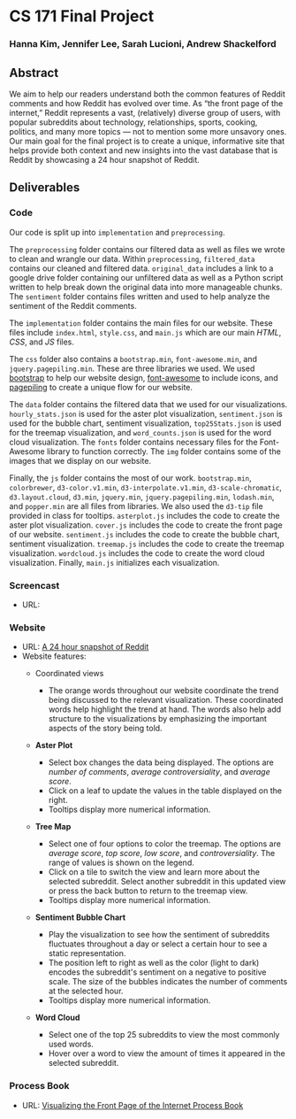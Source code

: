 # CS 171 Final Project

### Hanna Kim, Jennifer Lee, Sarah Lucioni, Andrew Shackelford

## Abstract

We aim to help our readers understand both the common features of Reddit comments and how Reddit has evolved over time. As “the front page of the internet,” Reddit represents a vast, (relatively) diverse group of users, with popular subreddits about technology, relationships, sports, cooking, politics, and many more topics — not to mention some more unsavory ones. Our main goal for the final project is to create a unique, informative site that helps provide both context and new insights into the vast database that is Reddit by showcasing a 24 hour snapshot of Reddit.

## Deliverables

### Code

Our code is split up into `implementation` and `preprocessing`.

The `preprocessing` folder contains our filtered data as well as files we wrote to clean and wrangle our data. Within `preprocessing`, `filtered_data` contains our cleaned and filtered data. `original_data` includes a link to a google drive folder containing our unfiltered data as well as a Python script written to help break down the original data into more manageable chunks. The `sentiment` folder contains files written and used to help analyze the sentiment of the Reddit comments.

The `implementation` folder contains the main files for our website. These files include `index.html`, `style.css`, and `main.js` which are our main *HTML*, *CSS*, and *JS* files.

The `css` folder also contains a `bootstrap.min`, `font-awesome.min`, and `jquery.pagepiling.min`. These are three libraries we used. We used [bootstrap](https://getbootstrap.com) to help our website design, [font-awesome](https://fontawesome.com) to include icons, and [pagepiling](https://alvarotrigo.com/pagePiling/) to create a unique flow for our website.

The `data` folder contains the filtered data that we used for our visualizations. `hourly_stats.json` is used for the aster plot visualization, `sentiment.json` is used for the bubble chart, sentiment visualization, `top25Stats.json` is used for the treemap visualization, and `word_counts.json` is used for the word cloud visualization. The `fonts` folder contains necessary files for the Font-Awesome library to function correctly. The `img` folder contains some of the images that we display on our website.

Finally, the `js` folder contains the most of our work. `bootstrap.min`, `colorbrewer`, `d3-color.v1.min`, `d3-interpolate.v1.min`, `d3-scale-chromatic`, `d3.layout.cloud`, `d3.min`, `jquery.min`, `jquery.pagepiling.min`, `lodash.min`, and `popper.min` are all files from libraries. We also used the `d3-tip` file provided in class for tooltips. `asterplot.js` includes the code to create the aster plot visualization. `cover.js` includes the code to create the front page of our website. `sentiment.js` includes the code to create the bubble chart, sentiment visualization. `treemap.js` includes the code to create the treemap visualization. `wordcloud.js` includes the code to create the word cloud visualization. Finally, `main.js` initializes each visualization.

### Screencast
- URL:

### Website

- URL: [A 24 hour snapshot of Reddit](cs-171.herokuapp.com)
- Website features:
  - Coordinated views
    - The orange words throughout our website coordinate the trend being discussed to the relevant visualization. These coordinated words help highlight the trend at hand. The words also help add structure to the visualizations by emphasizing the important aspects of the story being told.  

  - **Aster Plot**
    - Select box changes the data being displayed. The options are *number of comments*, *average controversiality*, and *average score*.
    - Click on a leaf to update the values in the table displayed on the right.
    - Tooltips display more numerical information.

  - **Tree Map**
    - Select one of four options to color the treemap. The options are *average score*, *top score*, *low score*, and *controversiality*. The range of values is shown on the legend.
    - Click on a tile to switch the view and learn more about the selected subreddit. Select another subreddit in this updated view or press the back button to return to the treemap view.
    - Tooltips display more numerical information.

  - **Sentiment Bubble Chart**
    - Play the visualization to see how the sentiment of subreddits fluctuates throughout a day or select a certain hour to see a static representation.
    - The position left to right as well as the color (light to dark) encodes the subreddit's sentiment on a negative to positive scale. The size of the bubbles indicates the number of comments at the selected hour.
    - Tooltips display more numerical information.
    
  - **Word Cloud**
    - Select one of the top 25 subreddits to view the most commonly used words.
    - Hover over a word to view the amount of times it appeared in the selected subreddit.

### Process Book

- URL: [Visualizing the Front Page of the Internet Process Book](https://docs.google.com/document/d/17VXtrHadIFLPlpGYlRNSiJath0dL3Y4PNc5ZZ_-jYQM/edit?usp=sharing)
